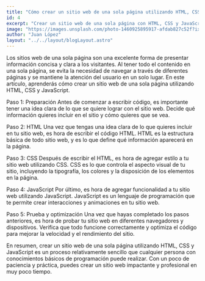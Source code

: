```yaml
---
title: "Cómo crear un sitio web de una sola página utilizando HTML, CSS y JavaScript"
id: 4
excerpt: "Crear un sitio web de una sola página con HTML, CSS y JavaScript es un proceso sencillo que requiere de una idea clara de lo que se quiere lograr, la escritura de código HTML para la estructura, el uso de CSS para agregar estilo y la incorporación de JavaScript para añadir funcionalidad. Con pruebas y optimización, se puede crear un sitio impactante y profesional."
image: "https://images.unsplash.com/photo-1460925895917-afdab827c52f?ixlib=rb-4.0.3&ixid=MnwxMjA3fDB8MHxwaG90by1wYWdlfHx8fGVufDB8fHx8&auto=format&fit=crop&w=1415&q=80"
author: "Juan López"
layout: "../../layout/blogLayout.astro"
---
```


Los sitios web de una sola página son una excelente forma de presentar información concisa y clara a los visitantes. Al tener todo el contenido en una sola página, se evita la necesidad de navegar a través de diferentes páginas y se mantiene la atención del usuario en un solo lugar. En este artículo, aprenderás cómo crear un sitio web de una sola página utilizando HTML, CSS y JavaScript.

Paso 1: Preparación
Antes de comenzar a escribir código, es importante tener una idea clara de lo que se quiere lograr con el sitio web. Decide qué información quieres incluir en el sitio y cómo quieres que se vea.

Paso 2: HTML
Una vez que tengas una idea clara de lo que quieres incluir en tu sitio web, es hora de escribir el código HTML. HTML es la estructura básica de todo sitio web, y es lo que define qué información aparecerá en la página.

Paso 3: CSS
Después de escribir el HTML, es hora de agregar estilo a tu sitio web utilizando CSS. CSS es lo que controla el aspecto visual de tu sitio, incluyendo la tipografía, los colores y la disposición de los elementos en la página.

Paso 4: JavaScript
Por último, es hora de agregar funcionalidad a tu sitio web utilizando JavaScript. JavaScript es un lenguaje de programación que te permite crear interacciones y animaciones en tu sitio web.

Paso 5: Prueba y optimización
Una vez que hayas completado los pasos anteriores, es hora de probar tu sitio web en diferentes navegadores y dispositivos. Verifica que todo funcione correctamente y optimiza el código para mejorar la velocidad y el rendimiento del sitio.

En resumen, crear un sitio web de una sola página utilizando HTML, CSS y JavaScript es un proceso relativamente sencillo que cualquier persona con conocimientos básicos de programación puede realizar. Con un poco de paciencia y práctica, puedes crear un sitio web impactante y profesional en muy poco tiempo.